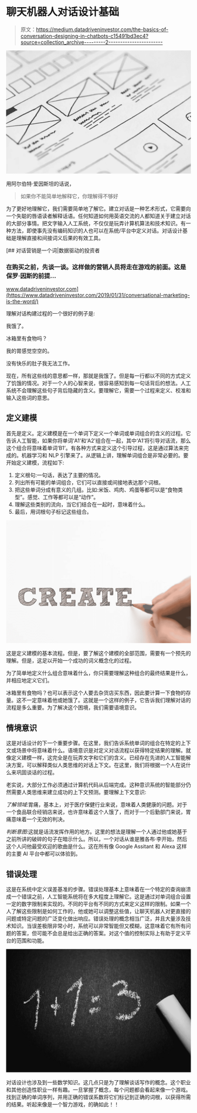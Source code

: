 # 聊天机器人对话设计基础

> 原文：<https://medium.datadriveninvestor.com/the-basics-of-conversation-designing-in-chatbots-c15491bd3ec4?source=collection_archive---------2----------------------->

![](img/7cc11a3c0d05c42436204ec4a2bd89c3.png)

用阿尔伯特·爱因斯坦的话说，

> 如果你不能简单地解释它，你理解得不够好

为了更好地理解它，我们需要简单地了解它。建立对话是一种艺术形式，它需要向一个失聪的唇语读者解释话语。任何知道如何用英语交流的人都知道关于建立对话的大部分事情。把文字输入人工系统，不仅仅是玩弄计算机算法和技术知识。有一种方法，即使事先没有编码知识的人也可以在系统/平台中定义对话。对话设计基础是理解直接和间接词义后果的有效工具。

[](https://www.datadriveninvestor.com/2019/01/31/conversational-marketing-is-the-word/) [## 对话营销是一个词|数据驱动的投资者

### 在购买之前，先谈一谈。这样做的营销人员将走在游戏的前面。这是保罗·因斯的前提…

www.datadriveninvestor.com](https://www.datadriveninvestor.com/2019/01/31/conversational-marketing-is-the-word/) 

理解对话构建过程的一个很好的例子是:

我饿了。

冰箱里有食物吗？

我的胃感觉空空的。

没有快乐的肚子我无法工作。

现在，所有这些线的意思都一样，那就是我饿了。但是每一行都以不同的方式定义了饥饿的情况。对于一个人的心智来说，很容易感知到每一句话背后的想法。人工系统不会理解这些句子背后隐藏的含义。要理解它，需要一个过程来定义、校准和输入这些词的意思。

## **定义建模**

首先是定义。定义建模是在一个单词下定义一个单词或单词组合的含义的过程。它告诉人工智能，如果你将单词‘A1’和‘A2’组合在一起，其中‘A1’将引导对话流，那么这个组合将意味着单词‘B1’。有各种方式来定义这个引导过程，这是通过算法来完成的。机器学习和 NLP 引擎来了。从逻辑上讲，理解单词组合是非常必要的。要开始定义建模，流程如下:

1.  定义根句:一句话，表达了主要的情况。
2.  列出所有可能的单词组合，它们可以直接或间接地表达那个词根。
3.  把这些单词分成有意义的几组。比如:米饭、鸡肉、鸡蛋等都可以是“食物类型”。感觉、工作等都可以是“动作”。
4.  理解这些类别的流向，当它们结合在一起时，意味着什么。
5.  最后，用词根句子标记这些组合。

![](img/6f2ecae9ae228625b9eaad3365acc71e.png)

这是定义建模的基本流程。但是，要了解这个建模的全部范围，需要有一个预先的理解。但是，这足以开始一个成功的词义概念化的过程。

为了简单地定义什么组合意味着什么，你只需要理解这种组合的最终结果是什么，并相应地定义它们。

冰箱里有食物吗？也可以表示这个人要去杂货店买东西，因此要计算一下食物的存量。这不一定意味着他或她饿了。这就是一个这样的例子，它告诉我们理解对话的流程是多么重要。为了解决这个困境，我们需要语境意识。

## **情境意识**

这是对话设计的下一个重要步骤。在这里，我们告诉系统单词的组合在特定的上下文或场景中将意味着什么。语境意识是对定义对话流程以获得特定结果的理解。就像定义建模一样，这完全是在玩弄文字和它们的含义。已经存在先进的人工智能解决方案，可以解释类似人类思维的对话上下文。在这里，我们将根据一个人在说什么来巩固谈话的过程。

老实说，大部分工作必须通过计算机代码从后端完成。这种意识系统的智能部分仍然需要人类思维来建立成功的上下文预测。要理解上下文意识:

*了解领域*:胃痛，基本上，对于医疗保健行业来说，意味着人类健康的问题。对于一个食品联合经销店来说，也许意味着这个人饿了，而对于一个后勤部门来说，胃痛意味着一个无效的判决。

*判断意图*:这就是话流发挥作用的地方。这里的想法是理解一个人通过他或她基于之前所讲的破碎的句子在暗示什么。所以，一个对话从谁是雅各布·李开始，然后这个人问他最受欢迎的歌曲是什么。这在所有像 Google Assitant 和 Alexa 这样的主要 AI 平台中都可以体验到。

## **错误处理**

这是在系统中定义误差基准的步骤。错误处理基本上意味着在一个特定的查询崩溃成一个错误之前，人工智能系统将在多大程度上理解它。这是通过对单词组合设置一定的数字限制来实现的。不同的平台有不同的方式来定义这样的限制。如果一个人了解这些限制是如何工作的，他或她可以调整这些值，让聊天机器人对更直接的问题或特定问题的广泛变化做出响应。错误处理的概念相当广泛，并且大量涉及技术知识。当误差极限非常小时，系统可以非常智能但又模糊，这意味着它有所有问题的答案，但可能不会总是给出正确的答案。对这个值的控制实际上有助于定义平台的范围和功能。

![](img/d567b891face215ad0784a73e9147a2c.png)

对话设计也涉及到一些数学知识。这几点只是为了理解谈话写作的概念。这个职业和其他创造性职业一样有趣。一旦掌握了概念，每个问题都会看起来像一个游戏。找到正确的单词序列，并用正确的错误系数将它们标记到正确的词根，以获得所需的结果。听起来像是一个智力游戏，的确如此！！